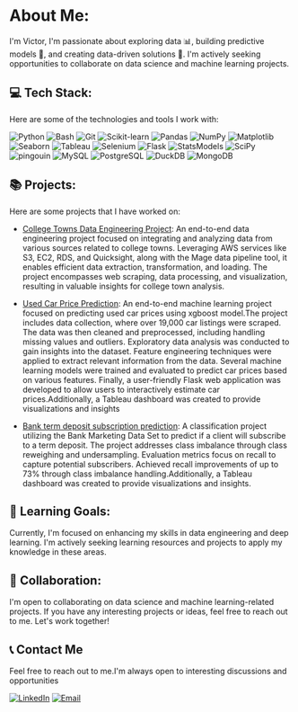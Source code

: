 #  About Me:
I'm Victor, I'm passionate about exploring data 📊, building predictive models 🧠, and creating data-driven solutions 🚀. I'm actively seeking opportunities to collaborate on data science and machine learning projects.


## 💻 Tech Stack:
Here are some of the technologies and tools I work with:

![Python](https://img.shields.io/badge/-Python-blue?style=for-the-badge&logo=python&logoColor=white)
![Bash](https://img.shields.io/badge/-Bash-black?style=for-the-badge&logo=gnu-bash&logoColor=white)
![Git](https://img.shields.io/badge/-Git-blueviolet?style=for-the-badge&logo=git&logoColor=white)
![Scikit-learn](https://img.shields.io/badge/-Scikit--learn-orange?style=for-the-badge&logo=scikit-learn&logoColor=white)
![Pandas](https://img.shields.io/badge/-Pandas-yellow?style=for-the-badge&logo=pandas&logoColor=white)
![NumPy](https://img.shields.io/badge/-NumPy-yellow?style=for-the-badge&logo=numpy&logoColor=white)
![Matplotlib](https://img.shields.io/badge/-Matplotlib-yellow?style=for-the-badge&logo=matplotlib&logoColor=white)
![Seaborn](https://img.shields.io/badge/-Seaborn-yellow?style=for-the-badge&logo=matplotlib&logoColor=white)
![Tableau](https://img.shields.io/badge/-Tableau-yellow?style=for-the-badge&logo=tableau&logoColor=white)
![Selenium](https://img.shields.io/badge/-Selenium-blue?style=for-the-badge&logo=selenium&logoColor=white)
![Flask](https://img.shields.io/badge/-Flask-blue?style=for-the-badge&logo=flask&logoColor=white)
![StatsModels](https://img.shields.io/badge/-StatsModels-red?style=for-the-badge&logo=python&logoColor=white)
![SciPy](https://img.shields.io/badge/-SciPy-red?style=for-the-badge&logo=python&logoColor=white)
![pingouin](https://img.shields.io/badge/-pingouin-red?style=for-the-badge&logo=python&logoColor=white)
![MySQL](https://img.shields.io/badge/-MySQL-green?style=for-the-badge&logo=mysql&logoColor=white)
![PostgreSQL](https://img.shields.io/badge/-PostgreSQL-green?style=for-the-badge&logo=postgresql&logoColor=white)
![DuckDB](https://img.shields.io/badge/-DuckDB-green?style=for-the-badge&logo=duckdb&logoColor=white)
![MongoDB](https://img.shields.io/badge/-MongoDB-green?style=for-the-badge&logo=mongodb&logoColor=white)


## 📚 Projects:
Here are some projects that I have worked on:

- [College Towns Data Engineering Project](https://github.com/vaadewoyin/College-Towns-Data-ETL-AWS-Mage-Pipeline): An end-to-end data engineering project focused on integrating and analyzing data from various sources related to college towns. Leveraging AWS services like S3, EC2, RDS, and Quicksight, along with the Mage data pipeline tool, it enables efficient data extraction, transformation, and loading. The project encompasses web scraping, data processing, and visualization, resulting in valuable insights for college town analysis.

- [Used Car Price Prediction](https://github.com/vaadewoyin/used-car-price-prediction): An end-to-end machine learning project focused on predicting used car prices using xgboost model.The project includes data collection, where over 19,000 car listings were scraped. The data was then cleaned and preprocessed, including handling missing values and outliers. Exploratory data analysis was conducted to gain insights into the dataset. Feature engineering techniques were applied to extract relevant information from the data. Several machine learning models were trained and evaluated to predict car prices based on various features. Finally, a user-friendly Flask web application was developed to allow users to interactively estimate car prices.Additionally, a Tableau dashboard was created to provide visualizations and insights

- [Bank term deposit subscription prediction](https://github.com/vaadewoyin/Bank-term-deposit-subscription-prediction): A classification project utilizing the Bank Marketing Data Set to predict if a client will subscribe to a term deposit. The project addresses class imbalance through class reweighing and undersampling. Evaluation metrics focus on recall to capture potential subscribers. Achieved recall improvements of up to 73% through class imbalance handling.Additionally, a Tableau dashboard was created to provide visualizations and insights.


## 🌱 Learning Goals:
Currently, I'm focused on enhancing my skills in data engineering and deep learning. I'm actively seeking learning resources and projects to apply my knowledge in these areas.

## 👥 Collaboration:
I'm open to collaborating on data science and machine learning-related projects. If you have any interesting projects or ideas, feel free to reach out to me. Let's work together!

## 📞 Contact Me
Feel free to reach out to me.I'm always open to interesting discussions and opportunities

[![LinkedIn](https://img.shields.io/badge/LinkedIn-0077B5?style=for-the-badge&logo=linkedin&logoColor=white)](https://www.linkedin.com/in/victor-adewoyin/)
[![Email](https://img.shields.io/badge/Email-D14836?style=for-the-badge&logo=gmail&logoColor=white)](mailto:victoradewoyinva@gmail.com)
